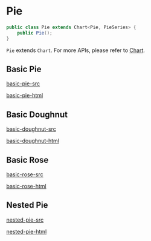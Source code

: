 # Pie

```java
public class Pie extends Chart<Pie, PieSeries> {
    public Pie();
}
```

`Pie` extends `Chart`. For more APIs, please refer to [Chart](chart-apis/chart).

## Basic Pie

[basic-pie-src](../_media/pie/basic-pie-src.md ':include')

[basic-pie-html](../_media/pie/basic-pie.html ':include :type=iframe')

## Basic Doughnut

[basic-doughnut-src](../_media/pie/basic-doughnut-src.md ':include')

[basic-doughnut-html](../_media/pie/basic-doughnut.html ':include :type=iframe')

## Basic Rose

[basic-rose-src](../_media/pie/basic-rose-src.md ':include')

[basic-rose-html](../_media/pie/basic-rose.html ':include :type=iframe')

## Nested Pie

[nested-pie-src](../_media/pie/nested-pie-src.md ':include')

[nested-pie-html](../_media/pie/nested-pie.html ':include :type=iframe')
